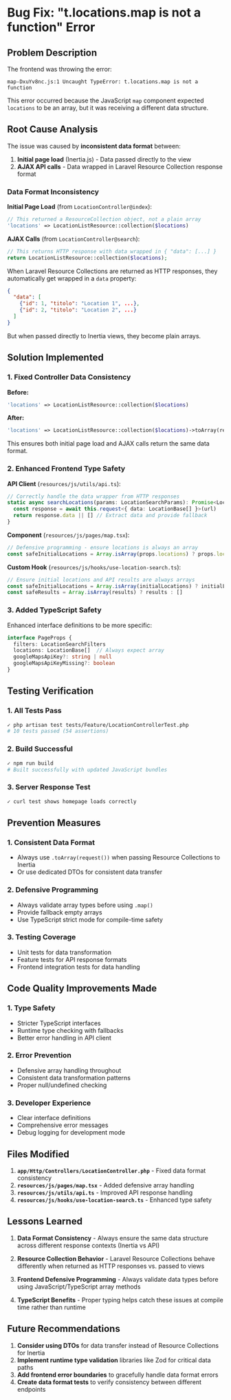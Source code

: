 # Bug Fix: "t.locations.map is not a function" Error

## Problem Description

The frontend was throwing the error:
```
map-DxuYv8nc.js:1 Uncaught TypeError: t.locations.map is not a function
```

This error occurred because the JavaScript `map` component expected `locations` to be an array, but it was receiving a different data structure.

## Root Cause Analysis

The issue was caused by **inconsistent data format** between:

1. **Initial page load** (Inertia.js) - Data passed directly to the view
2. **AJAX API calls** - Data wrapped in Laravel Resource Collection response format

### Data Format Inconsistency

**Initial Page Load** (from `LocationController@index`):
```php
// This returned a ResourceCollection object, not a plain array
'locations' => LocationListResource::collection($locations)
```

**AJAX Calls** (from `LocationController@search`):
```php
// This returns HTTP response with data wrapped in { "data": [...] }
return LocationListResource::collection($locations);
```

When Laravel Resource Collections are returned as HTTP responses, they automatically get wrapped in a `data` property:
```json
{
  "data": [
    {"id": 1, "titolo": "Location 1", ...},
    {"id": 2, "titolo": "Location 2", ...}
  ]
}
```

But when passed directly to Inertia views, they become plain arrays.

## Solution Implemented

### 1. Fixed Controller Data Consistency

**Before:**
```php
'locations' => LocationListResource::collection($locations)
```

**After:**
```php  
'locations' => LocationListResource::collection($locations)->toArray(request())
```

This ensures both initial page load and AJAX calls return the same data format.

### 2. Enhanced Frontend Type Safety  

**API Client** (`resources/js/utils/api.ts`):
```typescript
// Correctly handle the data wrapper from HTTP responses
static async searchLocations(params: LocationSearchParams): Promise<LocationBase[]> {
  const response = await this.request<{ data: LocationBase[] }>(url)
  return response.data || [] // Extract data and provide fallback
}
```

**Component** (`resources/js/pages/map.tsx`):
```typescript
// Defensive programming - ensure locations is always an array
const safeInitialLocations = Array.isArray(props.locations) ? props.locations : []
```

**Custom Hook** (`resources/js/hooks/use-location-search.ts`):
```typescript
// Ensure initial locations and API results are always arrays
const safeInitialLocations = Array.isArray(initialLocations) ? initialLocations : []
const safeResults = Array.isArray(results) ? results : []
```

### 3. Added TypeScript Safety

Enhanced interface definitions to be more specific:
```typescript
interface PageProps {
  filters: LocationSearchFilters
  locations: LocationBase[]  // Always expect array
  googleMapsApiKey?: string | null
  googleMapsApiKeyMissing?: boolean
}
```

## Testing Verification

### 1. **All Tests Pass**
```bash
✓ php artisan test tests/Feature/LocationControllerTest.php
# 10 tests passed (54 assertions)
```

### 2. **Build Successful** 
```bash
✓ npm run build
# Built successfully with updated JavaScript bundles
```

### 3. **Server Response Test**
```bash
✓ curl test shows homepage loads correctly
```

## Prevention Measures

### 1. **Consistent Data Format**
- Always use `.toArray(request())` when passing Resource Collections to Inertia
- Or use dedicated DTOs for consistent data transfer

### 2. **Defensive Programming**
- Always validate array types before using `.map()`
- Provide fallback empty arrays
- Use TypeScript strict mode for compile-time safety

### 3. **Testing Coverage**
- Unit tests for data transformation
- Feature tests for API response formats  
- Frontend integration tests for data handling

## Code Quality Improvements Made

### 1. **Type Safety**
- Stricter TypeScript interfaces
- Runtime type checking with fallbacks
- Better error handling in API client

### 2. **Error Prevention**
- Defensive array handling throughout
- Consistent data transformation patterns
- Proper null/undefined checking

### 3. **Developer Experience**  
- Clear interface definitions
- Comprehensive error messages
- Debug logging for development mode

## Files Modified

1. **`app/Http/Controllers/LocationController.php`** - Fixed data format consistency
2. **`resources/js/pages/map.tsx`** - Added defensive array handling  
3. **`resources/js/utils/api.ts`** - Improved API response handling
4. **`resources/js/hooks/use-location-search.ts`** - Enhanced type safety

## Lessons Learned

1. **Data Format Consistency** - Always ensure the same data structure across different response contexts (Inertia vs API)

2. **Resource Collection Behavior** - Laravel Resource Collections behave differently when returned as HTTP responses vs. passed to views

3. **Frontend Defensive Programming** - Always validate data types before using JavaScript/TypeScript array methods

4. **TypeScript Benefits** - Proper typing helps catch these issues at compile time rather than runtime

## Future Recommendations

1. **Consider using DTOs** for data transfer instead of Resource Collections for Inertia
2. **Implement runtime type validation** libraries like Zod for critical data paths
3. **Add frontend error boundaries** to gracefully handle data format errors
4. **Create data format tests** to verify consistency between different endpoints